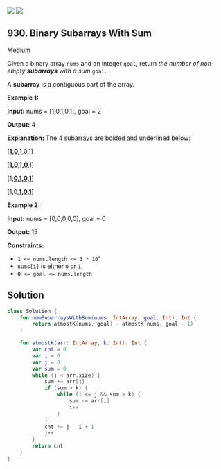 [![](https://img.shields.io/github/stars/javadev/LeetCode-in-Kotlin?label=Stars&style=flat-square)](https://github.com/javadev/LeetCode-in-Kotlin)
[![](https://img.shields.io/github/forks/javadev/LeetCode-in-Kotlin?label=Fork%20me%20on%20GitHub%20&style=flat-square)](https://github.com/javadev/LeetCode-in-Kotlin/fork)

## 930\. Binary Subarrays With Sum

Medium

Given a binary array `nums` and an integer `goal`, return _the number of non-empty **subarrays** with a sum_ `goal`.

A **subarray** is a contiguous part of the array.

**Example 1:**

**Input:** nums = [1,0,1,0,1], goal = 2

**Output:** 4

**Explanation:** The 4 subarrays are bolded and underlined below: 

[<ins>**1,0,1**</ins>,0,1]

[<ins>**1,0,1,0**</ins>,1]

[1,<ins>**0,1,0,1**</ins>] 

[1,0,<ins>**1,0,1**</ins>]

**Example 2:**

**Input:** nums = [0,0,0,0,0], goal = 0

**Output:** 15

**Constraints:**

*   <code>1 <= nums.length <= 3 * 10<sup>4</sup></code>
*   `nums[i]` is either `0` or `1`.
*   `0 <= goal <= nums.length`

## Solution

```kotlin
class Solution {
    fun numSubarraysWithSum(nums: IntArray, goal: Int): Int {
        return atmostK(nums, goal) - atmostK(nums, goal - 1)
    }

    fun atmostK(arr: IntArray, k: Int): Int {
        var cnt = 0
        var i = 0
        var j = 0
        var sum = 0
        while (j < arr.size) {
            sum += arr[j]
            if (sum > k) {
                while (i <= j && sum > k) {
                    sum -= arr[i]
                    i++
                }
            }
            cnt += j - i + 1
            j++
        }
        return cnt
    }
}
```